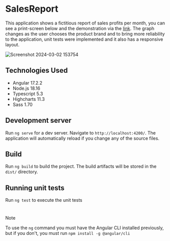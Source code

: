 # SalesReport

This application shows a fictitious report of sales profits per month, you can see a print-screen below and the demonstration via the [link](https://2023-sales-report.netlify.app/). The graph changes as the user chooses the product brand and to bring more reliability to the application, unit tests were implemented and it also has a responsive layout.

![Screenshot 2024-03-02 153754](https://github.com/gabriel-ataidev/sales-report/assets/86975073/983a0508-4800-4c38-885a-850bc02c5a19)
## Technologies Used
- Angular 17.2.2
- Node.js 18.16
- Typescript 5.3
- Highcharts 11.3
- Sass 1.70

## Development server

Run `ng serve` for a dev server. Navigate to `http://localhost:4200/`. The application will automatically reload if you change any of the source files.

## Build

Run `ng build` to build the project. The build artifacts will be stored in the `dist/` directory.

## Running unit tests

Run `ng test` to execute the unit tests

#
> [!NOTE]
> To use the `ng` command you must have the Angular CLI installed previously, but if you don't, you must run `npm install -g @angular/cli`
